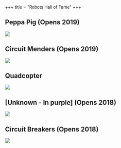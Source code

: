 +++
title = "Robots Hall of Fame"
+++

## Peppa Pig (Opens 2019)

[![](/img/peppa-pig.jpeg)](/img/peppa-pig.jpeg)

## Circuit Menders (Opens 2019)

[![](/img/ply-robo-field.jpeg)](/img/ply-robo-field.jpeg)

## Quadcopter

[![](/img/quadcopter.jpg)](/img/quadcopter.jpg)

## [Unknown - In purple] (Opens 2018)

[![](/img/fast-game.gif)](/img/fast-game.gif)

## Circuit Breakers (Opens 2018)

[![](/img/circutbreakers2018.jpeg)](/img/circutbreakers2018.jpeg)
